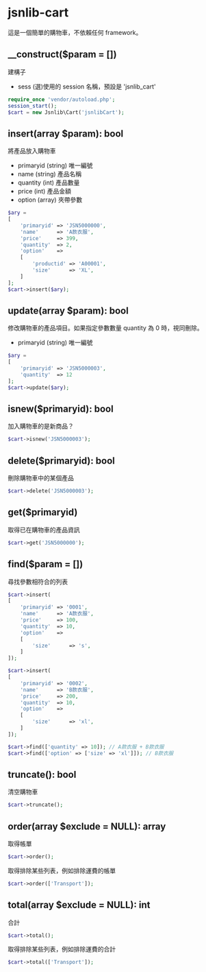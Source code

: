 # jsnlib-cart
這是一個簡單的購物車，不依賴任何 framework。

## __construct($param = []) 
建構子
- sess (選)使用的 session 名稱，預設是 'jsnlib_cart'
````php 
require_once 'vendor/autoload.php';
session_start();
$cart = new Jsnlib\Cart('jsnlibCart');
````

## insert(array $param): bool
將產品放入購物車
- primaryid (string) 唯一編號
- name (string) 產品名稱
- quantity (int) 產品數量
- price (int) 產品金額
- option (array) 夾帶參數
````php
$ary = 
[
    'primaryid' => 'JSN5000000',
    'name'      => 'A款衣服',
    'price'     => 399,
    'quantity'  => 2,
    'option'    =>      
    [
        'productid' => 'A00001',
        'size'      => 'XL',
    ]
];
$cart->insert($ary);
````

## update(array $param): bool
修改購物車的產品項目。如果指定參數數量 quantity 為 0 時，視同刪除。
- primaryid (string) 唯一編號
````php
$ary = 
[
    'primaryid' => 'JSN5000003',
    'quantity'  => 12
];
$cart->update($ary);
````

## isnew($primaryid): bool
加入購物車的是新商品？
````php
$cart->isnew('JSN5000003'); 
````

## delete($primaryid): bool
刪除購物車中的某個產品
````php
$cart->delete('JSN5000003');
````

## get($primaryid) 
取得已在購物車的產品資訊
````php
$cart->get('JSN5000000');
````

## find($param = [])
尋找參數相符合的列表
````php
$cart->insert(
[
    'primaryid' => '0001',
    'name'      => 'A款衣服',
    'price'     => 100,
    'quantity'  => 10,
    'option'    =>      
    [
        'size'      => 's',
    ]
]);

$cart->insert(
[
    'primaryid' => '0002',
    'name'      => 'B款衣服',
    'price'     => 200,
    'quantity'  => 10,
    'option'    =>      
    [
        'size'      => 'xl',
    ]
]);

$cart->find(['quantity' => 10]); // A款衣服 + B款衣服
$cart->find(['option' => ['size' => 'xl']]); // B款衣服
````

## truncate(): bool
清空購物車
````php
$cart->truncate();
````

## order(array $exclude = NULL): array
取得帳單
````php
$cart->order();
````
取得排除某些列表，例如排除運費的帳單
````php
$cart->order(['Transport']);
````

## total(array $exclude = NULL): int
合計
````php
$cart->total();
````
取得排除某些列表，例如排除運費的合計
````php
$cart->total(['Transport']);
````
